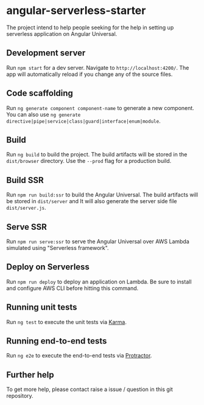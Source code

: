 # angular-serverless-starter

The project intend to help people seeking for the help in setting up serverless application on Angular Universal.

## Development server

Run `npm start` for a dev server. Navigate to `http://localhost:4200/`. The app will automatically reload if you change any of the source files.

## Code scaffolding

Run `ng generate component component-name` to generate a new component. You can also use `ng generate directive|pipe|service|class|guard|interface|enum|module`.

## Build

Run `ng build` to build the project. The build artifacts will be stored in the `dist/browser` directory. Use the `--prod` flag for a production build.

## Build SSR
Run `npm run build:ssr` to build the Angular Universal. The build artifacts will be stored in `dist/server` and It will also generate the server side file `dist/server.js`.

## Serve SSR
Run `npm run serve:ssr` to serve the Angular Universal over AWS Lambda simulated using "Serverless framework".

## Deploy on Serverless
Run `npm run deploy` to deploy an application on Lambda. Be sure to install and configure AWS CLI before hitting this command.

## Running unit tests

Run `ng test` to execute the unit tests via [Karma](https://karma-runner.github.io).

## Running end-to-end tests

Run `ng e2e` to execute the end-to-end tests via [Protractor](http://www.protractortest.org/).

## Further help

To get more help, please contact raise a issue / question in this git repository.
